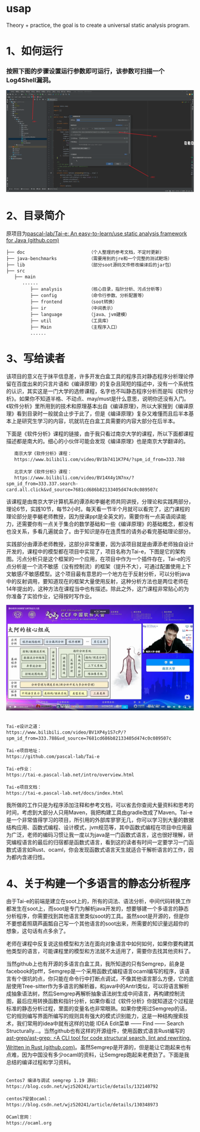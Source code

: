 # usap
Theory + practice, the goal is to create a universal static analysis program.

# 1、如何运行
### 按照下图的步骤设置运行参数即可运行，该参数可扫描一个Log4Shell漏洞。

![alt](doc/img/Snipaste_2023-12-18_17-35-08.png)


# 2、目录简介

原项目为[pascal-lab/Tai-e: An easy-to-learn/use static analysis framework for Java (github.com)](https://github.com/pascal-lab/Tai-e)

~~~
├── doc                        （个人整理的参考文档，不定时更新）
├── java-benchmarks            （需要用到的jre和一个完整的测试靶场）
├── lib                        （部分soot源码文件修改编译后的jar包）
├── src
   ├── main
      ......
         ├── analysis          （核心目录，指针分析、污点分析等)  
         ├── config            （命令行参数、分析配置等）
         ├── frontend          （soot转换）
         ├── ir                （中间表示）
         ├── language          （java、jvm建模）
         ├── util              （工具库）
         ├── Main              （主程序入口）
         ......
~~~


# 3、写给读者
该项目的意义在于抹平信息差，许多开发白盒工具的程序员对静态程序分析理论停留在百度出来的只言片语和《编译原理》的复杂且简短的描述中，没有一个系统性的认识，其实这是一门大学的选修课程，名字也不叫静态程序分析而是叫《软件分析》。如果你不知道半格、不动点、may/must是什么意思，说明你还没有入门。《软件分析》里所用到的技术和原理基本出自《编译原理》，所以大家搜到《编译原理》看到目录时一般就会止步于此了，但是《编译原理》复杂又难懂而且后半本基本上是研究生学习的内容，坑就坑在白盒工具需要的内容大部分在后半本。

下面是《软件分析》课程的链接，由于我只看过南京大学的课程，所以下面都课程描述都是南大的。细心的小伙伴可能会发现《编译原理》也是南京大学翻译的。
~~~
   南京大学《软件分析》课程：
   https://www.bilibili.com/video/BV1b7411K7P4/?spm_id_from=333.788
   
   北京大学《软件分析》课程：
   https://www.bilibili.com/video/BV14X4y1N7nx/?spm_id_from=333.337.search-card.all.click&vd_source=7681cd686b82133405d474c0c089507c
~~~

该课程是由南京大学计算机系的谭添和李樾老师共同讲授，分理论和实践两部分，理论6节，实践10节，每节2小时。每天看一节半个月就可以看完了，这门课程的理论部分是李樾老师教授，因为授课ppt是全英文的，需要你有一点英语阅读能力，还需要你有一点关于集合的数学基础和一些《编译原理》的基础概念，都没有也没关系，多看几遍就会了。由于知识是存在连贯性的请务必看完基础理论部分。

实践部分由谭添老师教授，这部分非常重要，因为该项目就是由谭添老师独自设计开发的，课程中的模型都在项目中实现了，项目名称为Tai-e，下图是它的架构图。污点分析只是这个框架的一个应用，在项目中作为一个插件存在，Tai-e的污点分析是一个流不敏感（没有控制流）的框架（提升不大），可通过配置使用上下文敏感/不敏感模型。这个项目最有意思的一个地方在于反射分析，可以分析java中的反射调用，要知道现在的框架大量使用反射，这种分析方法也是两位老师在14年提出的，这种方法在课程当中也有描述。除此之外，这门课程非常贴心的为你准备了实验作业，记得按时写作业。

![alt](doc/img/Snipaste_2023-12-19_12-57-39.png)

~~~

Tai-e设计之道：
https://www.bilibili.com/video/BV1XP4y1S7cP/?spm_id_from=333.788&vd_source=7681cd686b82133405d474c0c089507c

Tai-e项目地址：
https://github.com/pascal-lab/Tai-e

Tai-e作业：
https://tai-e.pascal-lab.net/intro/overview.html

Tai-e项目文档：
https://tai-e.pascal-lab.net/docs/index.html

~~~

我所做的工作只是为程序添加注释和参考文档，可以省去你查阅大量资料和思考的时间，考虑到大部分人只用Maven，我把构建工具由gradle改成了Maven。Tai-e是一个非常值得学习的项目，所引用的外部库寥寥无几，你可以学习到大量的数据结构应用、函数式编程、设计模式，jvm规范等，其中函数式编程在项目中应用最为广泛，老师的编码习惯让我一度以为java是一门函数式语言，这也很好理解，研究编程语言的最后的归宿都是函数式语言，看到这的读者有时间一定要学习一门函数式语言如Rust、ocaml，你会发现函数式语言天生就适合干解析语言的工作，因为都内含递归性。


# 4、关于构建一个多语言的静态分析程序

由于Tai-e的前端是建立在soot上的，所有的词法、语法分析，中间代码转换工作都发生在soot上，而soot是专门为解析java开发的，想要够建一个多语言的静态分析程序，你需要找到其他语言里类似soot的工具。虽然soot是开源的，但是你不要想着照葫芦画瓢自己写一个其他语言的soot出来，所需要的知识量远超你的想象，这句话有点多余了。

老师在课程中反复说这些模型和方法在面向对象语言中如何如何，如果你要构建其他类型的语言，可能课程里的模型和方法就不太适用了，需要你去找其他资料了。

当然github上也有开源的多语言白盒工具，我所知道的只有Semgrep，前身是facebook的pfff，Semgrep是一个采用函数式编程语言ocaml编写的程序，该语言有个很坑的点，你只能在命令行中打断点调试，不像其他语言那么方便，它的底层使用Tree-sitter作为多语言的解析器，和java中的Antrl类似，可以将语言解析成抽象语法树，然后Semgrep再解析抽象语法树生成中间语言，再构建控制流图，最后应用转换函数和指针分析，如果你看过《软件分析》你就知道这个过程是标准的静态分析过程，里面的变量名也非常眼熟。如果你使用过Semgrep的话，它的规则编写界面所编写的规则具有强大的模式识别能力，这是一种结构搜索技术，我们常用的idea中就有这样的功能  IDEA Edit菜单 —— Find —— Search Structurally...。当然github也有这样的开源组件，使用函数式语言Rust编写的[ast-grep/ast-grep: ⚡A CLI tool for code structural search, lint and rewriting. Written in Rust (github.com)](https://github.com/ast-grep/ast-grep)。虽然Semgrep是开源的，但是能让它跑起来也有点难，因为中国没有多少ocaml的资料，让Semgrep跑起来老费劲了。下面是我总结的编译过程和学习资料。

~~~

Centos7 编译与调试 semgrep 1.19 源码:
https://blog.csdn.net/wjz520241/article/details/132140792

centos7安装ocaml：
https://blog.csdn.net/wjz520241/article/details/130348973

OCaml官网：
https://ocaml.org

~~~





